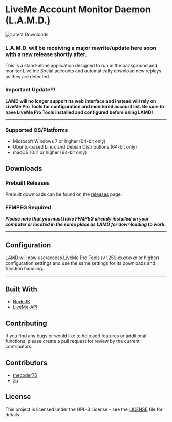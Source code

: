 # LiveMe Account Monitor Daemon (L.A.M.D.)

![Latest Downloads](https://img.shields.io/github/downloads/thecoder75/lamd/latest/total.svg?style=flat-square&label=Latest+Release+Downloaded)

### L.A.M.D. will be receiving a major rewrite/update here soon with a new release shortly after.

This is a stand-alone application designed to run in the background and monitor Live.me Social accounts and automatically download new replays as they are detected.

### Important Update!!!
**LAMD will no longer support its web interface and instead will rely on LiveMe Pro Tools for configuration and monitored account list.  Be sure to have LiveMe Pro Tools installed and configured before using LAMD!**

* * *

### Supported OS/Platforms
- Microsoft Windows 7 or higher (64-bit only)
- Ubuntu-based Linux and Debian Distributions (64-bit only)
- macOS 10.11 or higher (64-bit only)

## Downloads

### Prebuilt Releases
Prebuilt downloads can be found on the [releases](https://github.com/thecoder75/lamd/releases) page.

### FFMPEG Required
***Please note that you must have FFMPEG already installed on your computer or located in the same place as LAMD for downloading to work.***

* * *

## Configuration
LAMD will now use/access LiveMe Pro Tools (v1.250.xxxxxxxx or higher) configuration settings and use the same settings for its downloads and function handling. 

* * *

## Built With
* [NodeJS](http://nodejs.org)
* [LiveMe-API](https://thecoder75.github.io/liveme-api)

## Contributing
If you find any bugs or would like to help add features or additional functions, please create a pull request for review by the current contributors.

## Contributors
* [thecoder75](https://github.com/thecoder75)
* [zp](https://github.com/zp)

## License
This project is licensed under the GPL-3 License - see the [LICENSE](LICENSE) file for details
